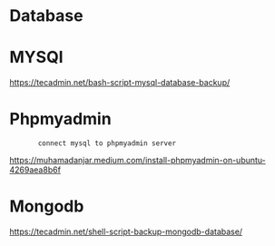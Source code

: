 # Database

# MYSQl
  https://tecadmin.net/bash-script-mysql-database-backup/
  
# Phpmyadmin 
           connect mysql to phpmyadmin server
  https://muhamadanjar.medium.com/install-phpmyadmin-on-ubuntu-4269aea8b6f

# Mongodb

  https://tecadmin.net/shell-script-backup-mongodb-database/
